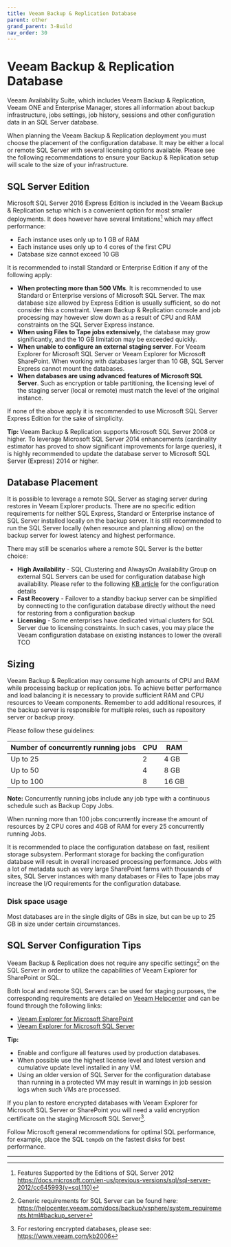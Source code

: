 ```yaml
---
title: Veeam Backup & Replication Database
parent: other
grand_parent: 3-Build
nav_order: 30
---
```


# Veeam Backup & Replication Database

Veeam Availability Suite, which includes Veeam Backup & Replication, Veeam ONE and Enterprise Manager, stores all information about backup infrastructure, jobs settings, job history, sessions and other configuration data in an SQL Server database.

When planning the Veeam Backup & Replication deployment you must choose the placement of the configuration database. It may be either a local or remote SQL Server with several licensing options available. Please see the following recommendations to ensure your Backup & Replication setup will scale to the size of your infrastructure.

## SQL Server Edition

Microsoft SQL Server 2016 Express Edition is included in the Veeam Backup & Replication setup which is a convenient option for most smaller deployments. It does however have several limitations[^1] which may affect performance:

-   Each instance uses only up to 1 GB of RAM
-   Each instance uses only up to 4 cores of the first CPU
-   Database size cannot exceed 10 GB

It is recommended to install Standard or Enterprise Edition if any of the following apply:

-   **When protecting more than 500 VMs**. It is recommended to use Standard or Enterprise versions of Microsoft SQL Server. The max database size allowed by Express Edition is usually sufficient, so do not consider this a constraint. Veeam Backup & Replication console and job processing may however slow down as a result of CPU and RAM constraints on the SQL Server Express instance.
-   **When using Files to Tape jobs extensively**, the database may grow significantly, and the 10 GB limitation may be exceeded quickly.
-   **When unable to configure an external staging server**. For Veeam Explorer for Microsoft SQL Server or Veeam Explorer for Microsoft SharePoint. When working with databases larger than 10 GB, SQL Server Express cannot mount the databases.
-   **When databases are using advanced features of Microsoft SQL Server**. Such as encryption or table partitioning, the licensing level of the staging server (local or remote) must match the level of the original instance.

If none of the above apply it is recommended to use Microsoft SQL Server Express Edition for the sake of simplicity.

**Tip:** Veeam Backup & Replication supports Microsoft SQL Server 2008 or higher. To leverage Microsoft SQL Server 2014 enhancements (cardinality estimator has proved to show significant improvements for large queries), it is highly recommended to update the database server to Microsoft SQL Server (Express) 2014 or higher.

## Database Placement

It is possible to leverage a remote SQL Server as staging server during restores in Veeam Explorer products. There are no specific edition requirements for neither SQL Express, Standard or Enterprise instance of SQL Server installed locally on the backup server. It is still recommended to run the SQL Server locally (when resource and planning allow) on the backup server for lowest latency and highest performance.

There may still be scenarios where a remote SQL Server is the better choice:

-   **High Availability** - SQL Clustering and AlwaysOn Availability Group on external SQL Servers can be used for configuration database high availability. Please refer to the following [KB article](https://www.veeam.com/kb2301) for the configuration details
-   **Fast Recovery** - Failover to a standby backup server can be simplified by connecting to the configuration database directly without the need for restoring from a configuration backup
-   **Licensing** - Some enterprises have dedicated virtual clusters for SQL Server due to licensing constraints. In such cases, you may place the Veeam configuration database on existing instances to lower the overall TCO

## Sizing

Veeam Backup & Replication may consume high amounts of CPU and RAM while processing backup or replication jobs. To achieve better performance and load balancing it is necessary to provide sufficient RAM and CPU resources to Veeam components.  Remember to add additional resources, if the backup server is responsible for multiple roles, such as repository server or backup proxy.

Please follow these guidelines:

| Number of concurrently running jobs | CPU | RAM   |
| ------------------------------------|---- | ------|
| Up to 25                            |  2  | 4 GB  |
| Up to 50                            |  4  | 8 GB  |
| Up to 100                           |  8  | 16 GB |

**Note:** Concurrently running jobs include any job type with a continuous schedule such as Backup Copy Jobs.

When running more than 100 jobs concurrently increase the amount of resources by 2 CPU cores and 4GB of RAM for every 25 concurrently running Jobs.

It is recommended to place the configuration database on fast, resilient storage subsystem. Performant storage for backing the configuration database will result in overall increased processing performance. Jobs with a lot of metadata such as very large SharePoint farms with thousands of sites, SQL Server instances with many databases or Files to Tape jobs may increase the I/O requirements for the configuration database.

### Disk space usage

Most databases are in the single digits of GBs in size, but can be up to 25 GB in size under certain circumstances.


## SQL Server Configuration Tips

Veeam Backup & Replication does not require any specific settings[^2] on the SQL Server in order to utilize the capabilities of Veeam Explorer for SharePoint or SQL.

Both local and remote SQL Servers can be used for staging purposes, the corresponding requirements are detailed on [Veeam Helpcenter](https://www.veeam.com/documentation-guides-datasheets.html) and can be found through the following links:

-   [Veeam Explorer for Microsoft SharePoint](https://helpcenter.veeam.com/docs/backup/explorers/vesp_staging_microsoft_sql_server.html)
-   [Veeam Explorer for Microsoft SQL Server](https://helpcenter.veeam.com/docs/backup/explorers/vesql_configure_staging.html)

**Tip:**
- Enable and configure all features used by production databases.
- When possible use the highest license level and latest version and cumulative update level installed in any VM.
- Using an older version of SQL Server for the configuration database than running in a protected VM may result in warnings in job session logs when such VMs are processed.

If you plan to restore encrypted databases with Veeam Explorer for Microsoft SQL Server or SharePoint you will need a valid encryption certificate on the staging Microsoft SQL Server[^3].

Follow Microsoft general recommendations for optimal SQL performance, for example, place the SQL `tempdb` on the fastest disks for best performance.

___

[^1]: Features Supported by the Editions of SQL Server 2012 <https://docs.microsoft.com/en-us/previous-versions/sql/sql-server-2012/cc645993(v=sql.110)>

[^2]: Generic requirements for SQL Server can be found here: <https://helpcenter.veeam.com/docs/backup/vsphere/system_requirements.html#backup_server>

[^3]: For restoring encrypted databases, please see: <https://www.veeam.com/kb2006>
